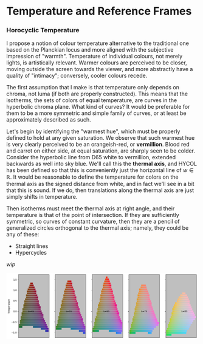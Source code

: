 # Temperature and Reference Frames


### Horocyclic Temperature

I propose a notion of colour temperature alternative to the traditional one based on the Planckian locus and more aligned with the subjective impression of "warmth". Temperature of individual colours, not merely lights, is artistically relevant. Warmer colours are perceived to be closer, moving outside the screen towards the viewer, and more abstractly have a quality of "intimacy"; conversely, cooler colours recede.

<!-- As already said, the $w = t \in \mathbb{R}$ axis of neutrals has a natural and intuitive notion of warmth, which is signed distance alongside it from a reference white $N_0$, and thus $T_{w_0} = 2 \th^{-1}(t)$. This temperature is in completely different units and interpretation than physical temperature of a black body, spanning on the neutral axis from $T = -1.07$ (noon sky) through $T = 0.0$ at true white $N_0$ into $T=1.62$ (glowing orangeish red). Note that warmer and cooler colours than these extremes exist off-axis. -->

The first assumption that I make is that temperature only depends on chroma, not luma (if both are properly constructed). This means that the isotherms, the sets of colors of equal temperature, are curves in the hyperbolic chroma plane. What kind of curves? It would be preferable for them to be a more symmetric and simple family of curves, or at least be approximately described as such.

Let's begin by identifying the "warmest hue", which must be properly defined to hold at any given saturation. We observe that such warmest hue is very clearly perceived to be an orangeish-red, or **vermillion**. Blood red and carrot on either side, at equal saturation, are sharply seen to be colder. Consider the hyperbolic line from D65 white to vermillion, extended backwards as well into sky blue. We'll call this the **thermal axis**, and HYCOL has been defined so that this is conveniently just the horizontal line of $w \in \mathbb{R}$. It would be reasonable to define the temperature for colors on the thermal axis as the signed distance from white, and in fact we'll see in a bit that this is sound. If we do, then translations along the thermal axis are just simply shifts in temperature.

Then isotherms must meet the thermal axis at right angle, and their temperature is that of the point of intersection. If they are sufficiently symmetric, so curves of constant curvature, then they are a pencil of generalized circles orthogonal to the thermal axis; namely, they could be any of these:

* Straight lines
* Hypercycles

*wip*


![](assets/isotherm_strips.png)